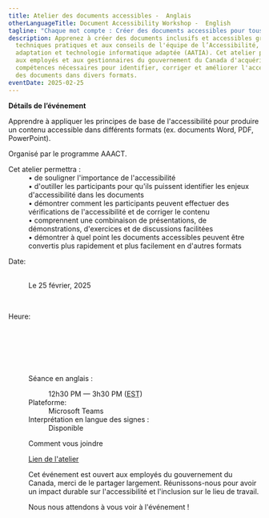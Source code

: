 ```yaml
---
title: Atelier des documents accessibles -  Anglais
otherLanguageTitle: Document Accessibility Workshop -  English
tagline: "Chaque mot compte : Créer des documents accessibles pour tous"
description: Apprenez à créer des documents inclusifs et accessibles grâce aux
  techniques pratiques et aux conseils de l'équipe de l’Accessibilité,
  adaptation et technologie informatique adaptée (AATIA). Cet atelier permettra
  aux employés et aux gestionnaires du gouvernement du Canada d'acquérir les
  compétences nécessaires pour identifier, corriger et améliorer l'accessibilité
  des documents dans divers formats.
eventDate: 2025-02-25
---
```

**Détails de l’événement**


Apprendre à appliquer les principes de base de l'accessibilité pour produire un contenu accessible dans différents formats (ex. documents Word, PDF, PowerPoint).

Organisé par le programme AAACT.


<dl>

<dt>Cet atelier permettra :</dt>

<dd>• de souligner l'importance de l'accessibilité</dd>

<dd>• d'outiller les participants pour qu'ils puissent identifier les enjeux d'accessibilité dans les documents</dd>

<dd>• démontrer comment les participants peuvent effectuer des vérifications de l'accessibilité et de corriger le contenu</dd>

<dd>• comprennent une combinaison de présentations, de démonstrations, d'exercices et de discussions facilitées </dd>

<dd>• démontrer à quel point les documents accessibles peuvent être convertis plus rapidement et plus facilement en d'autres formats</dd>

</dl>


<dl>

<dt>Date:</dt>

<dd class="mrgn-lft-md">
 <dl class="mrgn-lft-lg">

Le 25 février, 2025</dd>

 <dt>Heure:</dt>

 <dd class="mrgn-lft-md">
 <dl class="mrgn-lft-lg">

 <dt>Séance en anglais :</dt> 

<dd class="mrgn-lft-md">12h30 PM &mdash; 3h30 PM (<abbr
title="Heure normale de l'est">EST</abbr>)</dd> 

<dt>Plateforme:</dt> <dd class="mrgn-lft-md">Microsoft
Teams</dd> <dt>Interprétation en langue des signes :</dt> <dd
class="mrgn-lft-md">Disponible</dd>
</dl>


Comment vous joindre

[Lien de l'atelier](https://teams.microsoft.com/l/meetup-join/19%3ameeting_ZjZkN2U1ZDktNTNkNi00YTc4LWE1MjctYjA4ODRiMzQzMDUz%40thread.v2/0?context=%7b%22Tid%22%3a%22d05bc194-94bf-4ad6-ae2e-1db0f2e38f5e%22%2c%22Oid%22%3a%2257dd1933-e490-4a17-98c0-0c0176f7106a%22%7d)[](<>)

Cet événement est ouvert aux employés  du gouvernement du Canada, merci de le partager largement. Réunissons-nous pour avoir un impact durable sur l'accessibilité et l'inclusion sur le lieu de travail.

Nous nous attendons à vous voir à l'événement !
